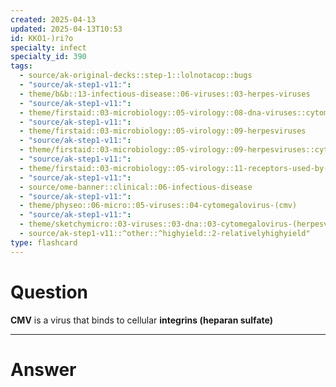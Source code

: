 ```yaml
---
created: 2025-04-13
updated: 2025-04-13T10:53
id: KKO1-)ri?o
specialty: infect
specialty_id: 390
tags:
  - source/ak-original-decks::step-1::lolnotacop::bugs
  - "source/ak-step1-v11:": 
  - theme/b&b::13-infectious-disease::06-viruses::03-herpes-viruses
  - "source/ak-step1-v11:": 
  - theme/firstaid::03-microbiology::05-virology::08-dna-viruses::cytomegalovirus
  - "source/ak-step1-v11:": 
  - theme/firstaid::03-microbiology::05-virology::09-herpesviruses
  - "source/ak-step1-v11:": 
  - theme/firstaid::03-microbiology::05-virology::09-herpesviruses::cytomegalovirus
  - "source/ak-step1-v11:": 
  - theme/firstaid::03-microbiology::05-virology::11-receptors-used-by-viruses
  - "source/ak-step1-v11:": 
  - source/ome-banner::clinical::06-infectious-disease
  - "source/ak-step1-v11:": 
  - theme/physeo::06-micro::05-viruses::04-cytomegalovirus-(cmv)
  - "source/ak-step1-v11:": 
  - theme/sketchymicro::03-viruses::03-dna::03-cytomegalovirus-(herpesviridae)
  - source/ak-step1-v11::^other::^highyield::2-relativelyhighyield"
type: flashcard
---
```


# Question
**CMV** is a virus that binds to cellular **integrins (heparan sulfate)**

---

# Answer
